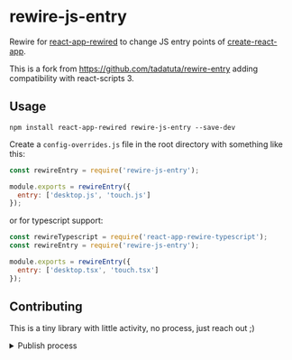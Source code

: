 # rewire-js-entry

Rewire for [react-app-rewired](https://github.com/timarney/react-app-rewired) to change JS entry points of [create-react-app](https://github.com/facebook/create-react-app).

This is a fork from https://github.com/tadatuta/rewire-entry adding compatibility with react-scripts 3.

## Usage

```
npm install react-app-rewired rewire-js-entry --save-dev
```

Create a `config-overrides.js` file in the root directory with something like this:

```js
const rewireEntry = require('rewire-js-entry');

module.exports = rewireEntry({
  entry: ['desktop.js', 'touch.js']
});
```

or for typescript support:

```js
const rewireTypescript = require('react-app-rewire-typescript');
const rewireEntry = require('rewire-js-entry');

module.exports = rewireEntry({
  entry: ['desktop.tsx', 'touch.tsx']
});
```

## Contributing

This is a tiny library with little activity, no process, just reach out ;)

<details>
<summary>Publish process</summary>
Just a reminder for the maintainer ;)

- bump version
- commit / push / merge PR
- tag version `v__` to create release
- add changelog to release note
- run `npm publish` from dev host
  </details>